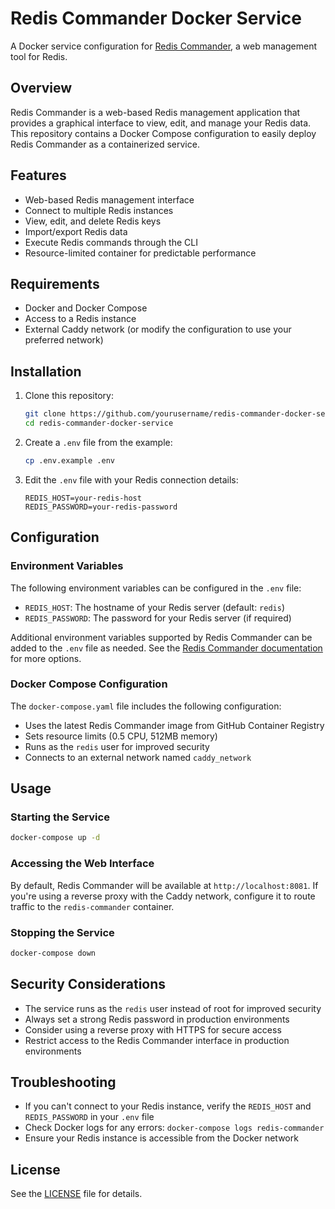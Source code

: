 # Redis Commander Docker Service

A Docker service configuration for [Redis Commander](https://github.com/joeferner/redis-commander), a web management tool for Redis.

## Overview

Redis Commander is a web-based Redis management application that provides a graphical interface to view, edit, and manage your Redis data. This repository contains a Docker Compose configuration to easily deploy Redis Commander as a containerized service.

## Features

- Web-based Redis management interface
- Connect to multiple Redis instances
- View, edit, and delete Redis keys
- Import/export Redis data
- Execute Redis commands through the CLI
- Resource-limited container for predictable performance

## Requirements

- Docker and Docker Compose
- Access to a Redis instance
- External Caddy network (or modify the configuration to use your preferred network)

## Installation

1. Clone this repository:

   ```bash
   git clone https://github.com/yourusername/redis-commander-docker-service.git
   cd redis-commander-docker-service
   ```

2. Create a `.env` file from the example:

   ```bash
   cp .env.example .env
   ```

3. Edit the `.env` file with your Redis connection details:

   ```env
   REDIS_HOST=your-redis-host
   REDIS_PASSWORD=your-redis-password
   ```

## Configuration

### Environment Variables

The following environment variables can be configured in the `.env` file:

- `REDIS_HOST`: The hostname of your Redis server (default: `redis`)
- `REDIS_PASSWORD`: The password for your Redis server (if required)

Additional environment variables supported by Redis Commander can be added to the `.env` file as needed. See the [Redis Commander documentation](https://github.com/joeferner/redis-commander) for more options.

### Docker Compose Configuration

The `docker-compose.yaml` file includes the following configuration:

- Uses the latest Redis Commander image from GitHub Container Registry
- Sets resource limits (0.5 CPU, 512MB memory)
- Runs as the `redis` user for improved security
- Connects to an external network named `caddy_network`

## Usage

### Starting the Service

```bash
docker-compose up -d
```

### Accessing the Web Interface

By default, Redis Commander will be available at `http://localhost:8081`. If you're using a reverse proxy with the Caddy network, configure it to route traffic to the `redis-commander` container.

### Stopping the Service

```bash
docker-compose down
```

## Security Considerations

- The service runs as the `redis` user instead of root for improved security
- Always set a strong Redis password in production environments
- Consider using a reverse proxy with HTTPS for secure access
- Restrict access to the Redis Commander interface in production environments

## Troubleshooting

- If you can't connect to your Redis instance, verify the `REDIS_HOST` and `REDIS_PASSWORD` in your `.env` file
- Check Docker logs for any errors: `docker-compose logs redis-commander`
- Ensure your Redis instance is accessible from the Docker network

## License

See the [LICENSE](LICENSE) file for details.
